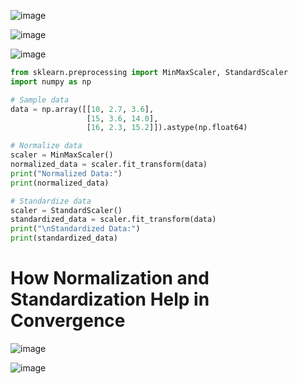 ![image](https://github.com/user-attachments/assets/4d0f3363-7011-4207-af3f-4a9ad39071e2)

![image](https://github.com/user-attachments/assets/7c7af7e7-da76-4f05-8d43-1655b4f63d43)

![image](https://github.com/user-attachments/assets/c1b78196-a9da-4f24-8e46-16ac216925c2)

```python
from sklearn.preprocessing import MinMaxScaler, StandardScaler
import numpy as np

# Sample data
data = np.array([[10, 2.7, 3.6],
                 [15, 3.6, 14.0],
                 [16, 2.3, 15.2]]).astype(np.float64)

# Normalize data
scaler = MinMaxScaler()
normalized_data = scaler.fit_transform(data)
print("Normalized Data:")
print(normalized_data)

# Standardize data
scaler = StandardScaler()
standardized_data = scaler.fit_transform(data)
print("\nStandardized Data:")
print(standardized_data)
```
# How Normalization and Standardization Help in Convergence

![image](https://github.com/user-attachments/assets/505d91cc-a231-4376-8250-4704d9d09f78)

![image](https://github.com/user-attachments/assets/8e6f9248-ba7a-4f9c-8879-310d17b58875)


